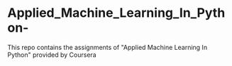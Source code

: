 # Applied_Machine_Learning_In_Python-
This repo contains the assignments of "Applied Machine Learning In Python" provided by  Coursera
